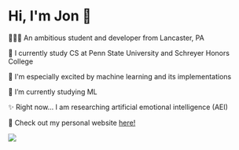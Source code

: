 <h1 align="left">Hi, I'm Jon 👋</h1>
<p align="left">🧑🏻‍💻 An ambitious student and developer from Lancaster, PA</p>
<p align="left">🦁 I currently study CS at Penn State University and Schreyer Honors College</p>
<p align="left">🤖 I'm especially excited by machine learning and its implementations</p>
<p align="left">🌱 I’m currently studying ML</p>
<p align="left">✨ Right now... I am researching artificial emotional intelligence (AEI)</p>
<p align="left">📲 Check out my personal website <a href="https://thisisjonchen.com/">here!</a></p>

<p align="left">
  <a href="https://skillicons.dev">
    <img src="https://skillicons.dev/icons?i=java,spring,react,js,python,html,css,postman,aws,androidstudio" />
  </a>
</p>

